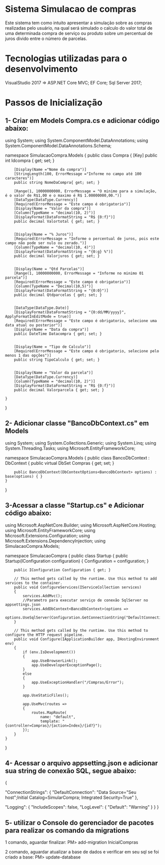 # Sistema Simulacao de compras 
Este sistema tem como intuito apresentar a simulação sobre as compras realizadas pelo usuário,
na qual será simulado o calculo do valor total de uma determinada compra de serviço ou produto sobre
um percentual de juros divido entre o número de parcelas.

# Tecnologias utilizadas para o desenvolvimento
VisualStudio 2017 => ASP.NET Core MVC; 
EF Core;
Sql Server 2017;

# Passos de Inicialização
1- Criar em Models Compra.cs e adicionar código abaixo:
-------------------------------------------------------------------
using System;
using System.ComponentModel.DataAnnotations;
using System.ComponentModel.DataAnnotations.Schema;


namespace SimulacaoCompra.Models
{
    public class Compra
    {
        [Key]
        public int Idcompra { get; set; }

        [Display(Name ="Nome da compra")]
        [StringLength(100, ErrorMessage ="Informe no campo até 100 caracteres")]
        public string NomeDaCompra{ get; set; }

        [Range(1, 10000000000, ErrorMessage = "O minimo para a simulação, é o valor de R$1,00 e o maximo é R$ 1.00000000,00.")]
        [DataType(DataType.Currency)]
        [Required(ErrorMessage = "Este campo é obrigatorio")]
        [Display(Name = "Valor da compra")]
        [Column(TypeName = "decimal(10, 2)")]
        [DisplayFormat(DataFormatString = "R$ {0:f}")]
        public decimal Valortotal { get; set; }


        [Display(Name = "% Juros")]
        [Required(ErrorMessage = "Informe o percentual de juros, pois este campo não pode ser nulo ou zerado.")]
        [Column(TypeName = "decimal(10, 4)")]
        [DisplayFormat(DataFormatString = "{0:g} %")]
        public decimal Valorjuros { get; set; }


        [Display(Name = "Qtd Parcelas")]
        [Range(1, 10000000000, ErrorMessage = "Informe no minimo 01 parcela")]
        [Required(ErrorMessage = "Este campo é obrigatorio")]
        [Column(TypeName = "Decimal(10,5)")]
        [DisplayFormat(DataFormatString = "{0:0}")]
        public decimal Qtdparcelas { get; set; }


        [DataType(DataType.Date)]
        [DisplayFormat(DataFormatString = "{0:dd/MM/yyyy}", ApplyFormatInEditMode = true)]
        [Required(ErrorMessage = "Este campo é obrigatorio, selecione uma data atual ou posterior")]
        [Display(Name = "Data da compra")]
        public DateTime Datacompra { get; set; }


        [Display(Name = "Tipo de Calculo")]
        [Required(ErrorMessage = "Este campo é obrigatorio, selecione pelo menos 1 das opções")]
        public string TipoCalculo { get; set; }


        [Display(Name = "Valor da parcela")]
        [DataType(DataType.Currency)]
        [Column(TypeName = "decimal(10, 2)")]
        [DisplayFormat(DataFormatString = "R$ {0:f}")]
        public decimal Valorparcela { get; set; }   
        
    }
}

2- Adicionar classe "BancoDbContext.cs" em Models
---------------------------------------
using System;
using System.Collections.Generic;
using System.Linq;
using System.Threading.Tasks;
using Microsoft.EntityFrameworkCore;

namespace SimulacaoCompra.Models
{
    public class BancoDbContext : DbContext
    {
        public virtual DbSet<Compra> Compras { get; set; }

        public BancoDbContext(DbContextOptions<BancoDbContext> options) : base(options) { }
    }
}

3-Acessar a classe "Startup.cs" e Adicionar código abaixo:
-----------------------------------------------------------
using Microsoft.AspNetCore.Builder;
using Microsoft.AspNetCore.Hosting;
using Microsoft.EntityFrameworkCore;
using Microsoft.Extensions.Configuration;
using Microsoft.Extensions.DependencyInjection;
using SimulacaoCompra.Models;

namespace SimulacaoCompra
{
    public class Startup
    {
        public Startup(IConfiguration configuration)
        {
            Configuration = configuration;
        }

        public IConfiguration Configuration { get; }

        // This method gets called by the runtime. Use this method to add services to the container.
        public void ConfigureServices(IServiceCollection services)
        {
            services.AddMvc();
            //Parametro para executar serviço de conexão SqlServer no appsettings.json
            services.AddDbContext<BancoDbContext>(options =>
             options.UseSqlServer(Configuration.GetConnectionString("DefaultConnection")));
        }

        // This method gets called by the runtime. Use this method to configure the HTTP request pipeline.
        public void Configure(IApplicationBuilder app, IHostingEnvironment env)
        {
            if (env.IsDevelopment())
            {
                app.UseBrowserLink();
                app.UseDeveloperExceptionPage();
            }
            else
            {
                app.UseExceptionHandler("/Compras/Error");
            }

            app.UseStaticFiles();

            app.UseMvc(routes =>
            {
                routes.MapRoute(
                    name: "default",
                    template: "{controller=Compras}/{action=Index}/{id?}");
            });
        }
    }
}

4- Acessar o arquivo appsetting.json e adicionar sua string de conexão SQL, segue abaixo:
-----------------------------------------------------------
{

  "ConnectionStrings": {
    "DefaultConnection": "Data Source="Seu host";Initial Catalog=SimularCompra; Integrated Security=True" 
  },

  "Logging": {
    "IncludeScopes": false,
    "LogLevel": {
      "Default": "Warning"
    }
  }
}

5- utilizar o Console do gerenciador de pacotes para realizar os comando da migrations
-----------------------------------------------------------
1 comando, aguardar finalizar:
PM> add-migration InicialCompras

2 comando, aguardar atualizar a base de dados e verificar em seu sql se foi criado a base:
PM> update-database
